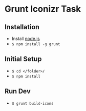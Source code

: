 Grunt Iconizr Task
=======

## Installation
- Install [node.js](http://nodejs.org)
- `$ npm install -g grunt`

## Initial Setup
- `$ cd </folder>/`
- `$ npm install`

## Run Dev
- `$ grunt build-icons`
